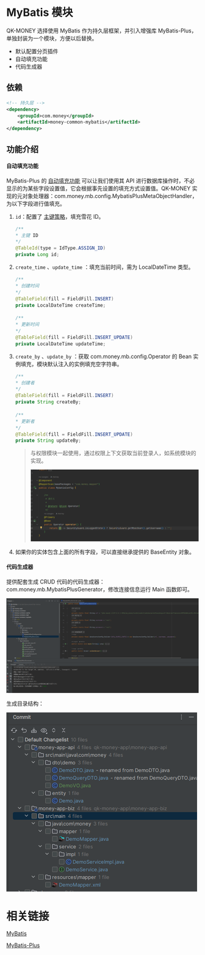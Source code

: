 # MyBatis 模块

QK-MONEY 选择使用 MyBatis 作为持久层框架，并引入增强库 MyBatis-Plus，单独封装为一个模块，方便以后替换。

- 默认配置分页插件
- 自动填充功能
- 代码生成器

## 依赖

~~~xml
<!-- 持久层 -->
<dependency>
    <groupId>com.money</groupId>
    <artifactId>money-common-mybatis</artifactId>
</dependency>
~~~

## 功能介绍

#### 自动填充功能

MyBatis-Plus 的 [自动填充功能](https://baomidou.com/pages/4c6bcf/) 可以让我们使用其 API 进行数据库操作时，不必显示的为某些字段设置值，它会根据事先设置的填充方式设置值。QK-MONEY 实现的元对象处理器：com.money.mb.config.MybatisPlusMetaObjectHandler，为以下字段进行值填充。

1. `id`：配置了 [主键策略](https://baomidou.com/pages/e131bd/#spring-boot)，填充雪花 ID。

    ```java
    /**
    * 主键 ID
    */
    @TableId(type = IdType.ASSIGN_ID)
    private Long id;
    ```

2. `create_time` 、`update_time` ：填充当前时间，需为 LocalDateTime 类型。

    ```java
    /**
    * 创建时间
    */
    @TableField(fill = FieldFill.INSERT)
    private LocalDateTime createTime;
    
    /**
    * 更新时间
    */
    @TableField(fill = FieldFill.INSERT_UPDATE)
    private LocalDateTime updateTime;
    ```

3. `create_by` 、`update_by` ：获取 com.money.mb.config.Operator 的 Bean 实例填充，模块默认注入的实例填充空字符串。

    ```java
    /**
    * 创建者
    */
    @TableField(fill = FieldFill.INSERT)
    private String createBy;
    
    /**
    * 更新者
    */
    @TableField(fill = FieldFill.INSERT_UPDATE)
    private String updateBy;
    ```

    > 与权限模块一起使用，通过权限上下文获取当前登录人，如系统模块的实现。
    >
    > ![image-20230812160934545](money-common-mybatis.assets/image-20230812160934545.png)

4. 如果你的实体包含上面的所有字段，可以直接继承提供的 BaseEntity 对象。

#### 代码生成器

提供配套生成 CRUD 代码的代码生成器：com.money.mb.MybatisPlusGenerator，修改连接信息运行 Main 函数即可。

![image-20230812161908283](money-common-mybatis.assets/image-20230812161908283.png)

生成目录结构：

![image-20230812161734285](money-common-mybatis.assets/image-20230812161734285.png)

# 相关链接

[MyBatis](https://mybatis.org/mybatis-3/)

[MyBatis-Plus](https://baomidou.com/)
